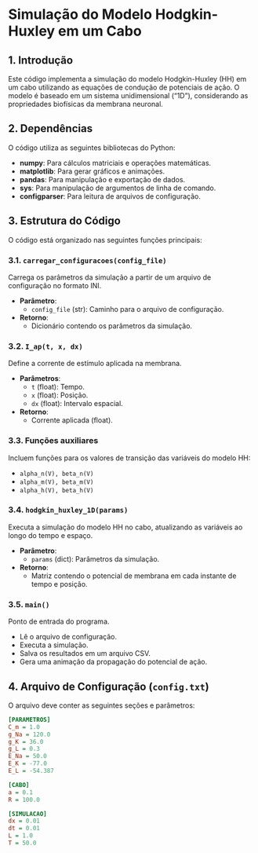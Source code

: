 # Simulação do Modelo Hodgkin-Huxley em um Cabo

## 1. Introdução
Este código implementa a simulação do modelo Hodgkin-Huxley (HH) em um cabo utilizando as equações de condução de potenciais de ação. O modelo é baseado em um sistema unidimensional (“1D”), considerando as propriedades biofísicas da membrana neuronal.

## 2. Dependências
O código utiliza as seguintes bibliotecas do Python:
- **numpy**: Para cálculos matriciais e operações matemáticas.
- **matplotlib**: Para gerar gráficos e animações.
- **pandas**: Para manipulação e exportação de dados.
- **sys**: Para manipulação de argumentos de linha de comando.
- **configparser**: Para leitura de arquivos de configuração.

## 3. Estrutura do Código
O código está organizado nas seguintes funções principais:

### 3.1. `carregar_configuracoes(config_file)`
Carrega os parâmetros da simulação a partir de um arquivo de configuração no formato INI.
- **Parâmetro**:
  - `config_file` (str): Caminho para o arquivo de configuração.
- **Retorno**:
  - Dicionário contendo os parâmetros da simulação.

### 3.2. `I_ap(t, x, dx)`
Define a corrente de estímulo aplicada na membrana.
- **Parâmetros**:
  - `t` (float): Tempo.
  - `x` (float): Posição.
  - `dx` (float): Intervalo espacial.
- **Retorno**:
  - Corrente aplicada (float).

### 3.3. Funções auxiliares
Incluem funções para os valores de transição das variáveis do modelo HH:
- `alpha_n(V), beta_n(V)`
- `alpha_m(V), beta_m(V)`
- `alpha_h(V), beta_h(V)`

### 3.4. `hodgkin_huxley_1D(params)`
Executa a simulação do modelo HH no cabo, atualizando as variáveis ao longo do tempo e espaço.
- **Parâmetro**:
  - `params` (dict): Parâmetros da simulação.
- **Retorno**:
  - Matriz contendo o potencial de membrana em cada instante de tempo e posição.

### 3.5. `main()`
Ponto de entrada do programa.
- Lê o arquivo de configuração.
- Executa a simulação.
- Salva os resultados em um arquivo CSV.
- Gera uma animação da propagação do potencial de ação.

## 4. Arquivo de Configuração (`config.txt`)
O arquivo deve conter as seguintes seções e parâmetros:

```ini
[PARAMETROS]
C_m = 1.0
g_Na = 120.0
g_K = 36.0
g_L = 0.3
E_Na = 50.0
E_K = -77.0
E_L = -54.387

[CABO]
a = 0.1
R = 100.0

[SIMULACAO]
dx = 0.01
dt = 0.01
L = 1.0
T = 50.0
